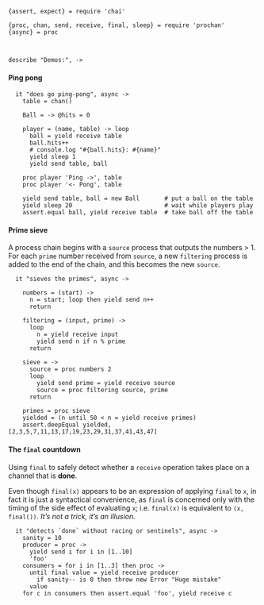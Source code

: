     {assert, expect} = require 'chai'

    {proc, chan, send, receive, final, sleep} = require 'prochan'
    {async} = proc



    describe "Demos:", ->


#### Ping pong

      it "does go ping-pong", async ->
        table = chan()

        Ball = -> @hits = 0

        player = (name, table) -> loop
          ball = yield receive table
          ball.hits++
          # console.log "#{ball.hits}: #{name}"
          yield sleep 1
          yield send table, ball

        proc player 'Ping ->', table
        proc player '<- Pong', table

        yield send table, ball = new Ball       # put a ball on the table
        yield sleep 20                          # wait while players play
        assert.equal ball, yield receive table  # take ball off the table


#### Prime sieve

A process chain begins with a `source` process that outputs the numbers > 1.
For each `prime` number received from `source`, a new `filtering` process is
added to the end of the chain, and this becomes the new `source`.

      it "sieves the primes", async ->

        numbers = (start) ->
          n = start; loop then yield send n++
          return

        filtering = (input, prime) ->
          loop
            n = yield receive input
            yield send n if n % prime
          return

        sieve = ->
          source = proc numbers 2
          loop
            yield send prime = yield receive source
            source = proc filtering source, prime
          return

        primes = proc sieve
        yielded = (n until 50 < n = yield receive primes)
        assert.deepEqual yielded, [2,3,5,7,11,13,17,19,23,29,31,37,41,43,47]


#### The `final` countdown

Using `final` to safely detect whether a `receive` operation takes place on a
channel that is **done**.

Even though `final(x)` appears to be an expression of applying `final` to `x`,
in fact it is just a syntactical convenience, as `final` is concerned only with
the timing of the side effect of evaluating `x`; i.e. `final(x)` is equivalent
to `(x, final())`. *It’s not a trick, it’s an illusion.*

      it "detects `done` without racing or sentinels", async ->
        sanity = 10
        producer = proc ->
          yield send i for i in [1..10]
          'foo'
        consumers = for i in [1..3] then proc ->
          until final value = yield receive producer
            if sanity-- is 0 then throw new Error "Huge mistake"
          value
        for c in consumers then assert.equal 'foo', yield receive c
